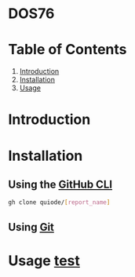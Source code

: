 # DOS76

# Table of Contents

1. [Introduction](#introduction)
1. [Installation](#installation)
1. [Usage](#usage)

# Introduction

# Installation

## Using the [GitHub CLI](https://github.com/cli/cli)

```bash
gh clone quiode/[report_name]
```

## Using [Git](https://git-scm.com/)

# Usage [test]

<!-- Variables -->

[report_name]: DOS76
[test]: 10
